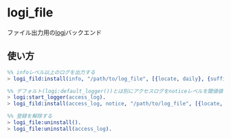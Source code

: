 logi_file
===============

ファイル出力用の[logi](https://github.com/sile/logi)バックエンド

使い方
------

```erlang
%% infoレベル以上のログを出力する
> logi_fild:install(info, "/path/to/log_file", [{locate, daily}, {suffix, date}]).

%% デフォルト(logi:default_logger())とは別にアクセスログをnoticeレベルを閾値値に出力する
> logi:start_logger(access_log).
> logi_fild:install(access_log, notice, "/path/to/log_file", [{locate, daily}, {suffix, date}]).

%% 登録を解除する
> logi_file:uninstall().
> logi_file:uninstall(access_log).
```
